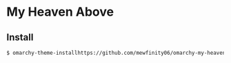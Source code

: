 # My Heaven Above

## Install
```bash
$ omarchy-theme-installhttps://github.com/mewfinity06/omarchy-my-heaven-above-theme.git
```
